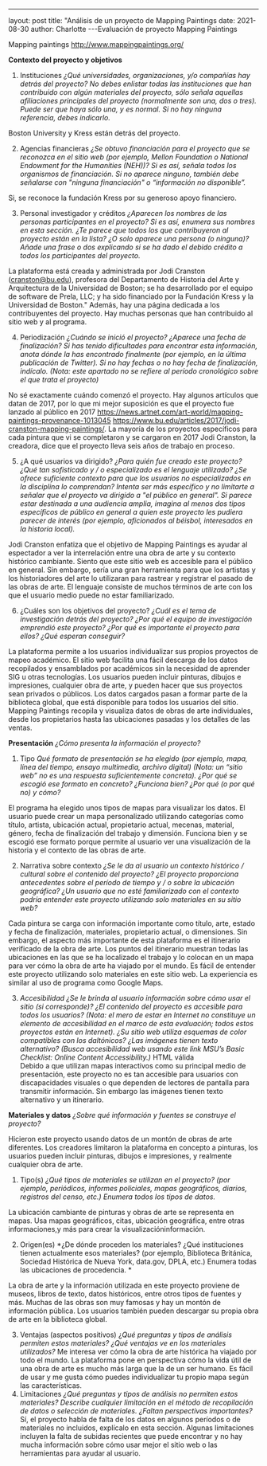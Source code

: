 ---
layout: post
title: "Análisis de un proyecto de Mapping Paintings
date: 2021-08-30
author: Charlotte
---Evaluación de proyecto Mapping Paintings

Mapping paintings
http://www.mappingpaintings.org/

**Contexto del proyecto y objetivos**

1. Instituciones
*¿Qué universidades, organizaciones, y/o compañías hay detrás del proyecto? No debes enlistar todas las instituciones que han contribuido con algún materiales del proyecto, sólo señala aquellas afiliaciones principales del proyecto (normalmente son una, dos o tres). Puede ser que haya sólo una, y es normal. Si no hay ninguna referencia, debes indicarlo.*

Boston University y Kress están detrás del proyecto.

2. Agencias financieras 
*¿Se obtuvo financiación para el proyecto que se reconozca en el sitio web (por ejemplo, Mellon Foundation o National Endowment for the Humanities (NEH))? Si es así, señala todos los organismos de financiación. Si no aparece ninguno, también debe señalarse con  "ninguna financiación" o “información no disponible”.*

Si, se reconoce la fundación Kress por su generoso apoyo financiero.

3. Personal investigador y créditos
*¿Aparecen los nombres de las personas participantes en el proyecto? Si es así, enumera sus nombres en esta sección. ¿Te parece que todos los que contribuyeron al proyecto están en la lista? ¿O solo aparece una persona (o ninguna)? Añade una frase o dos explicando si se ha dado el debido crédito a todos los participantes del proyecto.*

La plataforma está creada y administrada por Jodi Cranston (cranston@bu.edu), profesora del Departamento de Historia del Arte y Arquitectura de la Universidad de Boston; se ha desarrollado por el equipo de software de Prela, LLC; y ha sido financiado por la Fundación Kress y la Universidad de Boston."
Además, hay una página dedicada a los contribuyentes del proyecto. Hay muchas personas que han contribuido al sitio web y al programa.

4. Periodización
*¿Cuándo se inició el proyecto? ¿Aparece una fecha de finalización? Si has tenido dificultades para encontrar esta información, anota dónde la has encontrado finalmente (por ejemplo, en la última publicación de Twitter). Si no hay fechas o no hay fecha de finalización, indícalo. (Nota: este apartado no se refiere al período cronológico sobre el que trata el proyecto)*

No sé exactamente cuándo comenzó el proyecto. Hay algunos artículos que datan de 2017, por lo que mi mejor suposición es que el proyecto fue lanzado al público en 2017
https://news.artnet.com/art-world/mapping-paintings-provenance-1013045
https://www.bu.edu/articles/2017/jodi-cranston-mapping-paintings/. 
La mayoría de los proyectos específicos para cada pintura que vi se completaron y se cargaron en 2017
Jodi Cranston, la creadora, dice que el proyecto lleva seis años de trabajo en proceso.

5. ¿A qué usuarios va dirigido? 
*¿Para quién fue creado este proyecto? ¿Qué tan sofisticado y / o especializado es el lenguaje utilizado? ¿Se ofrece suficiente contexto para que los usuarios no especializados en la disciplina lo comprendan? Intenta ser más específico y no limitarte a señalar que el proyecto va dirigido a "el público en general". Si parece estar destinada a una audiencia amplia, imagina al menos dos tipos específicos de público en general a quien este proyecto les pudiera parecer de interés (por ejemplo, aficionados al béisbol, interesados en la historia local).*

Jodi Cranston enfatiza que el objetivo de Mapping Paintings es ayudar al espectador a ver la interrelación entre una obra de arte y su contexto histórico cambiante.
Siento que este sitio web es accesible para el público en general. Sin embargo, sería una gran herramienta para que los artistas y los historiadores del arte lo utilizaran para rastrear y registrar el pasado de las obras de arte.
El lenguaje consiste de muchos términos de arte con los que el usuario medio puede no estar familiarizado.

6. ¿Cuáles son los objetivos del proyecto? 
*¿Cuál es el tema de investigación detrás del proyecto? ¿Por qué el equipo de investigación emprendió este proyecto? ¿Por qué es importante el proyecto para ellos? ¿Qué esperan conseguir?*

La plataforma permite a los usuarios individualizar sus propios proyectos de mapeo académico. El sitio web facilita una fácil descarga de los datos recopilados y ensamblados por académicos sin la necesidad de aprender SIG u otras tecnologías. Los usuarios pueden incluir pinturas, dibujos e impresiones, cualquier obra de arte, y pueden hacer que sus proyectos sean privados o públicos. Los datos cargados pasan a formar parte de la biblioteca global, que está disponible para todos los usuarios del sitio.
Mapping Paintings recopila y visualiza datos de obras de arte individuales, desde los propietarios hasta las ubicaciones pasadas y los detalles de las ventas. 

**Presentación**
*¿Cómo presenta la información el proyecto?*
1. Tipo
*Qué formato de presentación se ha elegido (por ejemplo, mapa, línea del tiempo, ensayo multimedia, archivo digital) (Nota: un “sitio web” no es una respuesta suficientemente concreta). ¿Por qué se escogió ese formato en concreto? ¿Funciona bien? ¿Por qué (o por qué no) y cómo?*

El programa ha elegido unos tipos de mapas para visualizar los datos. 
El usuario puede crear un mapa personalizado utilizando categorías como título, artista, ubicación actual, propietario actual, mecenas, material, género, fecha de finalización del trabajo y dimensión. Funciona bien y se escogió ese formato porque permite al usuario ver una visualización de la historia y el contexto de las obras de arte.

2. Narrativa sobre contexto
*¿Se le da al usuario un contexto histórico / cultural sobre el contenido del proyecto? ¿El proyecto proporciona antecedentes sobre el período de tiempo y / o sobre la ubicación geográfica? ¿Un usuario que no esté familiarizado con el contexto podría entender este proyecto utilizando solo materiales en su sitio web?*

Cada pintura se carga con información importante como título, arte, estado y fecha de finalización, materiales, propietario actual, o dimensiones. Sin embargo, el aspecto más importante de esta plataforma es el itinerario verificado de la obra de arte.
Los puntos del itinerario muestran todas las ubicaciones en las que se ha localizado el trabajo y lo colocan en un mapa para ver cómo la obra de arte ha viajado por el mundo.
Es fácil de entender este proyecto utilizando solo materiales en este sitio web. La experiencia es similar al uso de  programa como Google Maps. 

3. *Accesibilidad
¿Se le brinda al usuario información sobre cómo usar el sitio (si corresponde)? ¿El contenido del proyecto es accesible para todos los usuarios? (Nota: el mero de estar en Internet no constituye un elemento de accesibilidad en el marco de esta evaluación; todos estos proyectos están en Internet). ¿Su sitio web utiliza esquemas de color compatibles con los daltónicos? ¿Las imágenes tienen texto alternativo? (Busca accesibilidad web usando este link MSU’s Basic Checklist: Online Content Accessibility.)*
HTML válida  
Debido a que utilizan mapas interactivos como su principal medio de presentación, este proyecto no es tan accesible para usuarios con discapacidades visuales o que dependen de lectores de pantalla para transmitir información.
Sin embargo las imágenes tienen texto alternativo y un itinerario. 

**Materiales y datos**
*¿Sobre qué información y fuentes se construye el proyecto?*

Hicieron este proyecto usando datos de un montón de obras de arte diferentes. Los creadores limitaron la plataforma en concepto a pinturas, los usuarios pueden incluir pinturas, dibujos e impresiones, y realmente cualquier obra de arte.

1. Tipo(s)
*¿Qué tipos de materiales se utilizan en el proyecto? (por ejemplo, periódicos, informes policiales, mapas geográficos, diarios, registros del censo, etc.) Enumera todos los tipos de datos.*

La ubicación cambiante de pinturas y obras de arte se representa en mapas. Usa mapas geográficos, citas, ubicación geográfica, entre otras informaciones,y más para crear la visualizacióninformación.

2. Origen(es)
*¿De dónde proceden los materiales? ¿Qué instituciones tienen actualmente esos materiales? (por ejemplo, Biblioteca Británica, Sociedad Histórica de Nueva York, data.gov, DPLA, etc.) Enumera todas las ubicaciones de procedencia. *

La obra de arte y la información utilizada en este proyecto proviene de museos, libros de texto, datos históricos, entre otros tipos de fuentes y más. Muchas de las obras son muy famosas y hay un montón de información pública. Los usuarios también pueden descargar su propia obra de arte en la biblioteca global.

3. Ventajas (aspectos positivos)
¿*Qué preguntas y tipos de análisis permiten estos materiales? ¿Qué ventajas ve en los materiales utilizados?*
Me interesa ver cómo la obra de arte histórica ha viajado por todo el mundo.
La plataforma pone en perspectiva cómo la vida útil de una obra de arte es mucho más larga que la de un ser humano.
Es fácil de usar y me gusta cómo puedes individualizar tu propio mapa según las características.
4. Limitaciones
*¿Qué preguntas y tipos de análisis no permiten estos materiales? Describe cualquier limitación en el método de recopilación de datos o selección de materiales. ¿Faltan perspectivas importantes?*
Sí, el proyecto habla de falta de los datos en algunos períodos o de materiales no incluidos, explícalo en esta sección. 
Algunas limitaciones incluyen la falta de subidas recientes que puede encontrar y no hay mucha información sobre cómo usar mejor el sitio web o las herramientas para ayudar al usuario.

